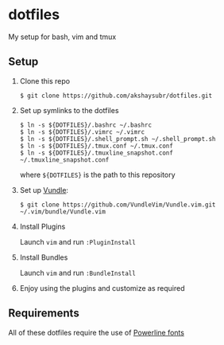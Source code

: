 # dotfiles
My setup for bash, vim and tmux

## Setup

1. Clone this repo

   `$ git clone https://github.com/akshaysubr/dotfiles.git`

2. Set up symlinks to the dotfiles

   ```
   $ ln -s ${DOTFILES}/.bashrc ~/.bashrc
   $ ln -s ${DOTFILES}/.vimrc ~/.vimrc
   $ ln -s ${DOTFILES}/.shell_prompt.sh ~/.shell_prompt.sh
   $ ln -s ${DOTFILES}/.tmux.conf ~/.tmux.conf
   $ ln -s ${DOTFILES}/.tmuxline_snapshot.conf ~/.tmuxline_snapshot.conf
   ```
   where `${DOTFILES}` is the path to this repository

3. Set up [Vundle](https://github.com/VundleVim/Vundle.vim):

   `$ git clone https://github.com/VundleVim/Vundle.vim.git ~/.vim/bundle/Vundle.vim`

4. Install Plugins

   Launch `vim` and run `:PluginInstall`

5. Install Bundles

   Launch `vim` and run `:BundleInstall`

6. Enjoy using the plugins and customize as required

## Requirements

All of these dotfiles require the use of [Powerline fonts](https://github.com/powerline/fonts)
